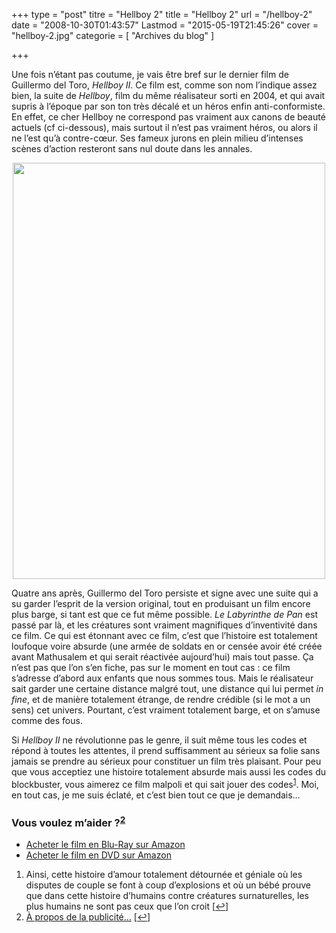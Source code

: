+++
type = "post"
titre = "Hellboy 2"
title = "Hellboy 2"
url = "/hellboy-2"
date = "2008-10-30T01:43:57"
Lastmod = "2015-05-19T21:45:26"
cover = "hellboy-2.jpg"
categorie = [ "Archives du blog" ]

+++

<p>Une fois n&rsquo;étant pas coutume, je vais être bref sur le dernier film de Guillermo del Toro, <em>Hellboy II</em>. Ce film est, comme son nom l&rsquo;indique assez bien, la suite de <em>Hellboy</em>, film du même réalisateur sorti en 2004, et qui avait supris à l&rsquo;époque par son ton très décalé et un héros enfin anti-conformiste. En effet, ce cher Hellboy ne correspond pas vraiment aux canons de beauté actuels (cf ci-dessous), mais surtout il n&rsquo;est pas vraiment héros, ou alors il ne l&rsquo;est qu&rsquo;à contre-cœur. Ses fameux jurons en plein milieu d&rsquo;intenses scènes d&rsquo;action resteront sans nul doute dans les annales.</p>
<p style="text-align: center;"><a href="http://nicolasfurno.com/blog/wp-content/2008/10/18968273.jpg"><img class="alignnone size-full wp-image-886" title="18968273" src="18968273.jpg" alt="" width="500" height="666" /></a></p>
<p>Quatre ans après, Guillermo del Toro persiste et signe avec une suite qui a su garder l&rsquo;esprit de la version original, tout en produisant un film encore plus barge, si tant est que ce fut même possible.<em> Le Labyrinthe de Pan</em> est passé par là, et les créatures sont vraiment magnifiques d&rsquo;inventivité dans ce film. Ce qui est étonnant avec ce film, c&rsquo;est que l&rsquo;histoire est totalement loufoque voire absurde (une armée de soldats en or censée avoir été créée avant Mathusalem et qui serait réactivée aujourd&rsquo;hui) mais tout passe. Ça n&rsquo;est pas que l&rsquo;on s&rsquo;en fiche, pas sur le moment en tout cas : ce film s&rsquo;adresse d&rsquo;abord aux enfants que nous sommes tous. Mais le réalisateur sait garder une certaine distance malgré tout, une distance qui lui permet <em>in fine</em>, et de manière totalement étrange, de rendre crédible (si le mot a un sens) cet univers. Pourtant, c&rsquo;est vraiment totalement barge, et on s&rsquo;amuse comme des fous.</p>
<p>Si <em>Hellboy II</em> ne révolutionne pas le genre, il suit même tous les codes et répond à toutes les attentes, il prend suffisamment au sérieux sa folie sans jamais se prendre au sérieux pour constituer un film très plaisant. Pour peu que vous acceptiez une histoire totalement absurde mais aussi les codes du blockbuster, vous aimerez ce film malpoli et qui sait jouer des codes<sup><a href="#footnote_0_885" id="identifier_0_885" class="footnote-link footnote-identifier-link" title="Ainsi, cette histoire d&rsquo;amour totalement d&eacute;tourn&eacute;e et g&eacute;niale o&ugrave; les disputes de couple se font &agrave; coup d&rsquo;explosions et o&ugrave; un b&eacute;b&eacute; prouve que dans cette histoire d&rsquo;humains contre cr&eacute;atures surnaturelles, les plus humains ne sont pas ceux que l&rsquo;on croit">1</a></sup>. Moi, en tout cas, je me suis éclaté, et c&rsquo;est bien tout ce que je demandais&#8230;</p>
<p>
<div class="amazon">
<h3>Vous voulez m&rsquo;aider ?<sup><a href="#footnote_1_885" id="identifier_1_885" class="footnote-link footnote-identifier-link" title="&Agrave; propos de la publicit&eacute;&hellip;">2</a></sup></h3>
<ul>
<li><a href="http://www.amazon.fr/gp/product/B001Q4N8VM/ref=as_li_ss_tl?ie=UTF8&tag=leblogdenic07-21&linkCode=as2&camp=1642&creative=19458&creativeASIN=B001Q4N8VM">Acheter le film en Blu-Ray sur Amazon</a></li>
<li><a href="http://www.amazon.fr/gp/product/B001Q4N8V2/ref=as_li_ss_tl?ie=UTF8&tag=leblogdenic07-21&linkCode=as2&camp=1642&creative=19458&creativeASIN=B001Q4N8V2">Acheter le film en DVD sur Amazon</a></li>
</ul>
</div>
<ol class="footnotes"><li id="footnote_0_885" class="footnote">Ainsi, cette histoire d&rsquo;amour totalement détournée et géniale où les disputes de couple se font à coup d&rsquo;explosions et où un bébé prouve que dans cette histoire d&rsquo;humains contre créatures surnaturelles, les plus humains ne sont pas ceux que l&rsquo;on croit [<a href="#identifier_0_885" class="footnote-link footnote-back-link">&#8617;</a>]</li><li id="footnote_1_885" class="footnote"><a href="http://voiretmanger.fr/soutien/">À propos de la publicité…</a> [<a href="#identifier_1_885" class="footnote-link footnote-back-link">&#8617;</a>]</li></ol>
